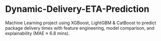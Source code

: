 # Dynamic-Delivery-ETA-Prediction
Machine Learning project using XGBoost, LightGBM &amp; CatBoost to predict package delivery times with feature engineering, model comparison, and explainability (MAE ≈ 6.8 mins).
